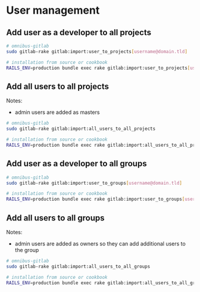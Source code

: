 # User management

## Add user as a developer to all projects

```bash
# omnibus-gitlab
sudo gitlab-rake gitlab:import:user_to_projects[username@domain.tld]

# installation from source or cookbook
RAILS_ENV=production bundle exec rake gitlab:import:user_to_projects[username@domain.tld]
```

## Add all users to all projects

Notes:

- admin users are added as masters

```bash
# omnibus-gitlab
sudo gitlab-rake gitlab:import:all_users_to_all_projects

# installation from source or cookbook
RAILS_ENV=production bundle exec rake gitlab:import:all_users_to_all_projects
```

## Add user as a developer to all groups

```bash
# omnibus-gitlab
sudo gitlab-rake gitlab:import:user_to_groups[username@domain.tld]

# installation from source or cookbook
RAILS_ENV=production bundle exec rake gitlab:import:user_to_groups[username@domain.tld]
```

## Add all users to all groups

Notes:

- admin users are added as owners so they can add additional users to the group

```bash
# omnibus-gitlab
sudo gitlab-rake gitlab:import:all_users_to_all_groups

# installation from source or cookbook
RAILS_ENV=production bundle exec rake gitlab:import:all_users_to_all_groups
```
